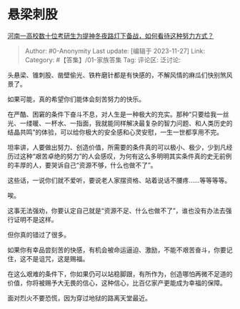 # 悬梁刺股
[河南一高校数十位考研生为提神冬夜路灯下备战，如何看待这种努力方式？](https://www.zhihu.com/question/630295987/answer/3303632931)

> Author: #0-Anonymity
> Last update: [编辑于 2023-11-27]
> Link:
> Category: #【答集】/01-家族答集 
> Tag: 
> 评论区:
> 泛讨论:

头悬梁、锥刺股、凿壁偷光、铁杵磨针都是有快感的，不解风情的麻瓜们快别煞风景了。

如果可能，真的希望你们能体会刻苦努力的快乐。

在严酷、困窘的条件下奋斗不息，对人生是一种极大的充实。那种“只要给我一丝光、一缕暖、一杯水、一指面，我就能同样解决最复杂的智力问题、和人类历史的结晶共鸣”的体验，可以给你极大的安全感和心灵安慰，一生一世都享用不完。

坦率讲，人要做出努力、创造价值，所需要的条件真的可以极小、极少，少到凡经历过这种“艰苦卓绝的努力”的人会感叹，为何有这么多明明其实条件真的史无前例的丰厚的人，要哭诉自己“资源不够，什么也做不了”。

这些话，一说你们就不爱听，要说老人家摆资格、站着说话不腰疼……等等等等。

唉。

这事无法强劝，你要认定自己就是“资源不足、什么也做不了”，谁也没有办法去强行证明不是这样。

但你真的错过了很多。

如果你有幸品尝刻苦的快感，有机会被命运逼迫、激励，不能不艰苦奋斗，你要记住，这不是诅咒，这是赐福。

在这么艰难的条件下，你如果仍可以站稳脚跟，有所作为，创造哪怕再微不足道的价值，你将被赐予大无畏的信心，这种信心，比百亿家产更能成为幸福的保障。

面对烈火不要恐慌，因为穿过地狱的路离天堂最近。